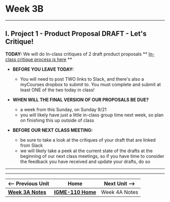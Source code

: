 # Week 3B

---

## I. Project 1 - Product Proposal DRAFT - Let's Critique!

**TODAY:** We will do In-class critiques of 2 draft product proposals
** [In-class critique process is here](../documents/p1-draft-peer-eval.md) **
- **BEFORE YOU LEAVE TODAY:**
  - You will need to post TWO links to Slack, and there's also a myCourses dropbox to submit to. You must complete and submit at least ONE of the two today in class!
    
- **WHEN WILL THE FINAL VERSION OF OUR PROPOSALS BE DUE?**
  - a week from this Sunday, on Sunday 9/21
  - you will likely have just a little in-class group time next week, so plan on finishing this up outside of class
    
- **BEFORE OUR NEXT CLASS MEETING:**
  - be sure to take a look at the critiques of your draft that are linked from Slack
  - we will likely take a peek at the current state of the drafts at the beginning of our next class meetings, so if you have time to consider the feedback you have received and update your drafts, do so


---
---

| <-- Previous Unit | Home | Next Unit -->
| --- | --- | --- 
|   [**Week 3A Notes**](3A.md)  |  [**IGME-110 Home**](../) | Week 4A Notes
